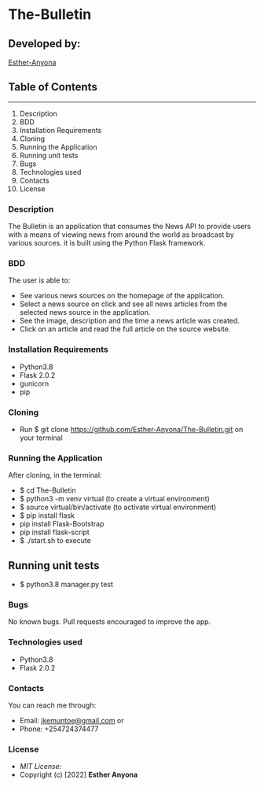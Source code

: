 # The-Bulletin
## Developed by:
[Esther-Anyona](https://github.com/Esther-Anyona)

## Table of Contents
<hr>

1. Description
1. BDD
1. Installation Requirements
1. Cloning
1. Running the Application
1. Running unit tests
1. Bugs
1. Technologies used
1. Contacts
1. License



### Description
The Bulletin is an application that consumes the News API to provide users with a means of viewing news from around the world as broadcast by various sources. it is built using the Python Flask framework.

### BDD
The user is able to:
* See various news sources on the homepage of the application.
* Select a news source on click and see all news articles from the selected news source in the application.
* See the image, description and the time a news article was created.
* Click on an article and read the full article on the source website.

### Installation Requirements
* Python3.8
* Flask 2.0.2
* gunicorn
* pip

### Cloning
* Run $ git clone https://github.com/Esther-Anyona/The-Bulletin.git on your terminal

### Running the Application
After cloning, in the terminal: 
* $ cd The-Bulletin
* $ python3 -m venv virtual (to create a virtual environment)
* $ source virtual/bin/activate (to activate virtual environment)
* $ pip install flask
* pip install Flask-Bootstrap
* pip install flask-script
* $ ./start.sh to execute

## Running unit tests
* $ python3.8 manager.py test

### Bugs
No known bugs. Pull requests encouraged to improve the app.

### Technologies used
* Python3.8
* Flask 2.0.2

### Contacts
You can reach me through:
* Email: jkemuntoe@gmail.com or
* Phone: +254724374477

### License
* *MIT License:*
* Copyright (c) [2022] **Esther Anyona**